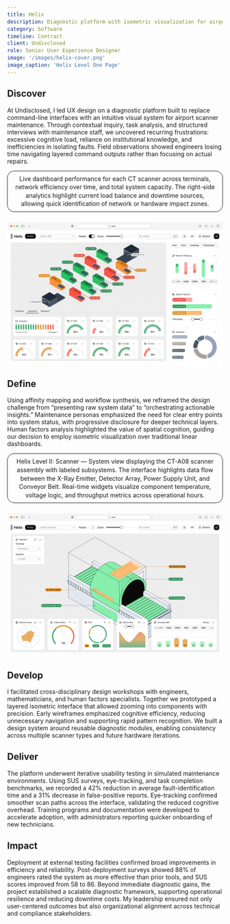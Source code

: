 ```yaml
---
title: Helix
description: Diagnostic platform with isometric visualization for airport scanner maintenance.
category: Software
timeline: Contract
client: Undisclosed
role: Senior User Experience Designer
image: '/images/helix-cover.png'
image_caption: 'Helix Level One Page'
---
```


## Discover
At Undisclosed, I led UX design on a diagnostic platform built to replace command-line interfaces with an intuitive visual system for airport scanner maintenance. Through contextual inquiry, task analysis, and structured interviews with maintenance staff, we uncovered recurring frustrations: excessive cognitive load, reliance on institutional knowledge, and inefficiencies in isolating faults. Field observations showed engineers losing time navigating layered command outputs rather than focusing on actual repairs.

<div style="font-size: 14px; margin-top: 8px; margin-bottom: 24px; padding: 8px 16px; line-height: 1.4; text-align: center; border: 1px solid currentColor; border-radius: 16px;">Live dashboard performance for each CT scanner across terminals, network efficiency over time, and total system capacity. The right-side analytics highlight current load balance and downtime sources, allowing quick identification of network or hardware impact zones.</div>
<img src="/images/helix-level1-mockup.png" loading="lazy" alt="Helix Level One Page">

## Define
Using affinity mapping and workflow synthesis, we reframed the design challenge from “presenting raw system data” to “orchestrating actionable insights.” Maintenance personas emphasized the need for clear entry points into system status, with progressive disclosure for deeper technical layers. Human factors analysis highlighted the value of spatial cognition, guiding our decision to employ isometric visualization over traditional linear dashboards.

<div style="font-size: 14px; margin-top: 8px; margin-bottom: 24px; padding: 8px 16px; line-height: 1.4; text-align: center; border: 1px solid currentColor; border-radius: 16px;">Helix Level II: Scanner — System view displaying the CT-A08 scanner assembly with labeled subsystems. The interface highlights data flow between the X-Ray Emitter, Detector Array, Power Supply Unit, and Conveyor Belt. Real-time widgets visualize component temperature, voltage logic, and throughput metrics across operational hours.</div>
<img src="/images/helix-level2-mockup.png" loading="lazy" alt="Helix Level Two Page">

## Develop
I facilitated cross-disciplinary design workshops with engineers, mathematicians, and human factors specialists. Together we prototyped a layered isometric interface that allowed zooming into components with precision. Early wireframes emphasized cognitive efficiency, reducing unnecessary navigation and supporting rapid pattern recognition. We built a design system around reusable diagnostic modules, enabling consistency across multiple scanner types and future hardware iterations.

## Deliver
The platform underwent iterative usability testing in simulated maintenance environments. Using SUS surveys, eye-tracking, and task completion benchmarks, we recorded a 42% reduction in average fault-identification time and a 31% decrease in false-positive reports. Eye-tracking confirmed smoother scan paths across the interface, validating the reduced cognitive overhead. Training programs and documentation were developed to accelerate adoption, with administrators reporting quicker onboarding of new technicians.

## Impact  
Deployment at external testing facilities confirmed broad improvements in efficiency and reliability. Post-deployment surveys showed 88% of engineers rated the system as more effective than prior tools, and SUS scores improved from 58 to 86. Beyond immediate diagnostic gains, the project established a scalable diagnostic framework, supporting operational resilience and reducing downtime costs. My leadership ensured not only user-centered outcomes but also organizational alignment across technical and compliance stakeholders.